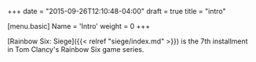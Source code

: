 +++
date = "2015-09-26T12:10:48-04:00"
draft = true
title = "intro"

[menu.basic]
  Name = 'Intro'
  weight = 0
+++

[Rainbow Six: Siege]({{< relref "siege/index.md" >}}) is the 7th installment in Tom Clancy's Rainbow Six game series.
